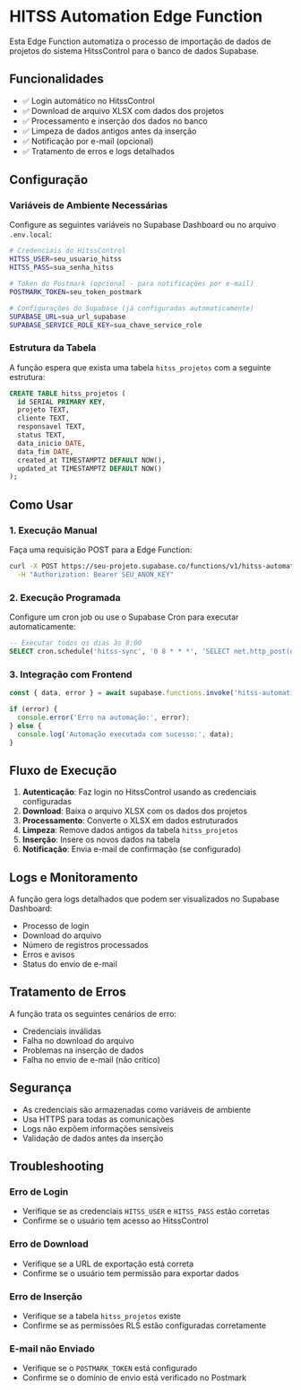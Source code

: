 # HITSS Automation Edge Function

Esta Edge Function automatiza o processo de importação de dados de projetos do sistema HitssControl para o banco de dados Supabase.

## Funcionalidades

- ✅ Login automático no HitssControl
- ✅ Download de arquivo XLSX com dados dos projetos
- ✅ Processamento e inserção dos dados no banco
- ✅ Limpeza de dados antigos antes da inserção
- ✅ Notificação por e-mail (opcional)
- ✅ Tratamento de erros e logs detalhados

## Configuração

### Variáveis de Ambiente Necessárias

Configure as seguintes variáveis no Supabase Dashboard ou no arquivo `.env.local`:

```bash
# Credenciais do HitssControl
HITSS_USER=seu_usuario_hitss
HITSS_PASS=sua_senha_hitss

# Token do Postmark (opcional - para notificações por e-mail)
POSTMARK_TOKEN=seu_token_postmark

# Configurações do Supabase (já configuradas automaticamente)
SUPABASE_URL=sua_url_supabase
SUPABASE_SERVICE_ROLE_KEY=sua_chave_service_role
```

### Estrutura da Tabela

A função espera que exista uma tabela `hitss_projetos` com a seguinte estrutura:

```sql
CREATE TABLE hitss_projetos (
  id SERIAL PRIMARY KEY,
  projeto TEXT,
  cliente TEXT,
  responsavel TEXT,
  status TEXT,
  data_inicio DATE,
  data_fim DATE,
  created_at TIMESTAMPTZ DEFAULT NOW(),
  updated_at TIMESTAMPTZ DEFAULT NOW()
);
```

## Como Usar

### 1. Execução Manual

Faça uma requisição POST para a Edge Function:

```bash
curl -X POST https://seu-projeto.supabase.co/functions/v1/hitss-automation \
  -H "Authorization: Bearer SEU_ANON_KEY"
```

### 2. Execução Programada

Configure um cron job ou use o Supabase Cron para executar automaticamente:

```sql
-- Executar todos os dias às 8:00
SELECT cron.schedule('hitss-sync', '0 8 * * *', 'SELECT net.http_post(url:=''https://seu-projeto.supabase.co/functions/v1/hitss-automation'', headers:=''{}''::jsonb);');
```

### 3. Integração com Frontend

```typescript
const { data, error } = await supabase.functions.invoke('hitss-automation');

if (error) {
  console.error('Erro na automação:', error);
} else {
  console.log('Automação executada com sucesso:', data);
}
```

## Fluxo de Execução

1. **Autenticação**: Faz login no HitssControl usando as credenciais configuradas
2. **Download**: Baixa o arquivo XLSX com os dados dos projetos
3. **Processamento**: Converte o XLSX em dados estruturados
4. **Limpeza**: Remove dados antigos da tabela `hitss_projetos`
5. **Inserção**: Insere os novos dados na tabela
6. **Notificação**: Envia e-mail de confirmação (se configurado)

## Logs e Monitoramento

A função gera logs detalhados que podem ser visualizados no Supabase Dashboard:

- Processo de login
- Download do arquivo
- Número de registros processados
- Erros e avisos
- Status do envio de e-mail

## Tratamento de Erros

A função trata os seguintes cenários de erro:

- Credenciais inválidas
- Falha no download do arquivo
- Problemas na inserção de dados
- Falha no envio de e-mail (não crítico)

## Segurança

- As credenciais são armazenadas como variáveis de ambiente
- Usa HTTPS para todas as comunicações
- Logs não expõem informações sensíveis
- Validação de dados antes da inserção

## Troubleshooting

### Erro de Login
- Verifique se as credenciais `HITSS_USER` e `HITSS_PASS` estão corretas
- Confirme se o usuário tem acesso ao HitssControl

### Erro de Download
- Verifique se a URL de exportação está correta
- Confirme se o usuário tem permissão para exportar dados

### Erro de Inserção
- Verifique se a tabela `hitss_projetos` existe
- Confirme se as permissões RLS estão configuradas corretamente

### E-mail não Enviado
- Verifique se o `POSTMARK_TOKEN` está configurado
- Confirme se o domínio de envio está verificado no Postmark